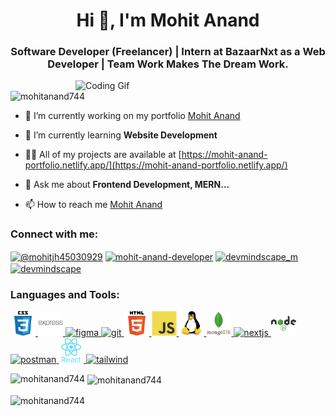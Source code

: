 <h1 align="center">Hi 👋, I'm Mohit Anand</h1>
<h3 align="center">Software Developer (Freelancer) | Intern at BazaarNxt as a Web Developer | Team Work Makes The Dream Work.</h3>
<img align="right" width="400" src="https://cdn.dribbble.com/users/730703/screenshots/6581243/avento.gif" alt="Coding Gif">

<p align="left"> <img src="https://komarev.com/ghpvc/?username=mohitanand744&label=Profile%20views&color=0e75b6&style=flat" alt="mohitanand744" /> </p>

- 🔭 I’m currently working on my portfolio [Mohit Anand](https://mohit-anand-portfolio.netlify.app/)

- 🌱 I’m currently learning **Website Development**

- 👨‍💻 All of my projects are available at [https://mohit-anand-portfolio.netlify.app/](https://mohit-anand-portfolio.netlify.app/)

- 💬 Ask me about **Frontend Development, MERN...**

- 📫 How to reach me  [Mohit Anand](https://mohit-anand-portfolio.netlify.app/)

<h3 align="left">Connect with me:</h3>
<p align="left">
<a href="https://twitter.com/@mohitjh45030929" target="blank"><img align="center" src="https://raw.githubusercontent.com/rahuldkjain/github-profile-readme-generator/master/src/images/icons/Social/twitter.svg" alt="@mohitjh45030929" height="30" width="40" /></a>
<a href="https://linkedin.com/in/mohit-anand-developer" target="blank"><img align="center" src="https://raw.githubusercontent.com/rahuldkjain/github-profile-readme-generator/master/src/images/icons/Social/linked-in-alt.svg" alt="mohit-anand-developer" height="30" width="40" /></a>
<a href="https://instagram.com/devmindscape_m" target="blank"><img align="center" src="https://raw.githubusercontent.com/rahuldkjain/github-profile-readme-generator/master/src/images/icons/Social/instagram.svg" alt="devmindscape_m" height="30" width="40" /></a>
<a href="https://www.youtube.com/c/devmindscape" target="blank"><img align="center" src="https://raw.githubusercontent.com/rahuldkjain/github-profile-readme-generator/master/src/images/icons/Social/youtube.svg" alt="devmindscape" height="30" width="40" /></a>
</p>

<h3 align="left">Languages and Tools:</h3>
<p align="left"> <a href="https://www.w3schools.com/css/" target="_blank" rel="noreferrer"> <img src="https://raw.githubusercontent.com/devicons/devicon/master/icons/css3/css3-original-wordmark.svg" alt="css3" width="40" height="40"/> </a> <a href="https://expressjs.com" target="_blank" rel="noreferrer"> <img src="https://raw.githubusercontent.com/devicons/devicon/master/icons/express/express-original-wordmark.svg" alt="express" width="40" height="40"/> </a> <a href="https://www.figma.com/" target="_blank" rel="noreferrer"> <img src="https://www.vectorlogo.zone/logos/figma/figma-icon.svg" alt="figma" width="40" height="40"/> </a> <a href="https://git-scm.com/" target="_blank" rel="noreferrer"> <img src="https://www.vectorlogo.zone/logos/git-scm/git-scm-icon.svg" alt="git" width="40" height="40"/> </a> <a href="https://www.w3.org/html/" target="_blank" rel="noreferrer"> <img src="https://raw.githubusercontent.com/devicons/devicon/master/icons/html5/html5-original-wordmark.svg" alt="html5" width="40" height="40"/> </a> <a href="https://developer.mozilla.org/en-US/docs/Web/JavaScript" target="_blank" rel="noreferrer"> <img src="https://raw.githubusercontent.com/devicons/devicon/master/icons/javascript/javascript-original.svg" alt="javascript" width="40" height="40"/> </a> <a href="https://www.linux.org/" target="_blank" rel="noreferrer"> <img src="https://raw.githubusercontent.com/devicons/devicon/master/icons/linux/linux-original.svg" alt="linux" width="40" height="40"/> </a> <a href="https://www.mongodb.com/" target="_blank" rel="noreferrer"> <img src="https://raw.githubusercontent.com/devicons/devicon/master/icons/mongodb/mongodb-original-wordmark.svg" alt="mongodb" width="40" height="40"/> </a> <a href="https://nextjs.org/" target="_blank" rel="noreferrer"> <img src="https://cdn.worldvectorlogo.com/logos/nextjs-2.svg" alt="nextjs" width="40" height="40"/> </a> <a href="https://nodejs.org" target="_blank" rel="noreferrer"> <img src="https://raw.githubusercontent.com/devicons/devicon/master/icons/nodejs/nodejs-original-wordmark.svg" alt="nodejs" width="40" height="40"/> </a> <a href="https://postman.com" target="_blank" rel="noreferrer"> <img src="https://www.vectorlogo.zone/logos/getpostman/getpostman-icon.svg" alt="postman" width="40" height="40"/> </a> <a href="https://reactjs.org/" target="_blank" rel="noreferrer"> <img src="https://raw.githubusercontent.com/devicons/devicon/master/icons/react/react-original-wordmark.svg" alt="react" width="40" height="40"/> </a> <a href="https://tailwindcss.com/" target="_blank" rel="noreferrer"> <img src="https://www.vectorlogo.zone/logos/tailwindcss/tailwindcss-icon.svg" alt="tailwind" width="40" height="40"/> </a> </p>

<p><img align="left" src="https://github-readme-stats.vercel.app/api/top-langs?username=mohitanand744&show_icons=true&locale=en&layout=compact" alt="mohitanand744" /></p>

<p>&nbsp;<img align="center" src="https://github-readme-stats.vercel.app/api?username=mohitanand744&show_icons=true&locale=en" alt="mohitanand744" /></p>

<p><img align="center" src="https://github-readme-streak-stats.herokuapp.com/?user=mohitanand744&" alt="mohitanand744" /></p>
